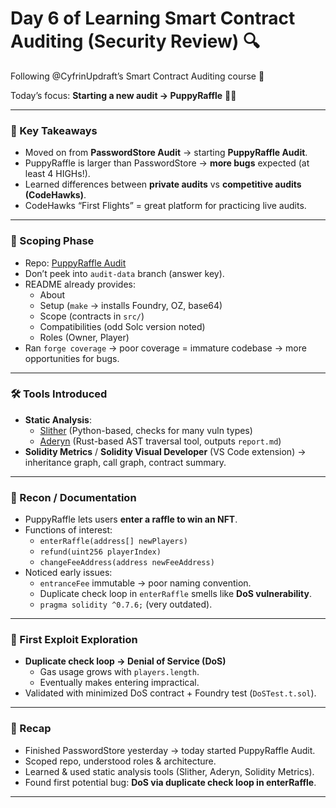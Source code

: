 # Day 6 of Learning Smart Contract Auditing (Security Review) 🔍

Following @CyfrinUpdraft’s Smart Contract Auditing course 🚀

Today’s focus: **Starting a new audit → PuppyRaffle** 🎲🐶

---

### 🔑 Key Takeaways
- Moved on from **PasswordStore Audit** → starting **PuppyRaffle Audit**.  
- PuppyRaffle is larger than PasswordStore → **more bugs** expected (at least 4 HIGHs!).  
- Learned differences between **private audits** vs **competitive audits (CodeHawks)**.  
- CodeHawks “First Flights” = great platform for practicing live audits.  

---

### 📂 Scoping Phase
- Repo: [PuppyRaffle Audit](https://github.com/Cyfrin/4-puppy-raffle-audit)  
- Don’t peek into `audit-data` branch (answer key).  
- README already provides:  
  - About  
  - Setup (`make` → installs Foundry, OZ, base64)  
  - Scope (contracts in `src/`)  
  - Compatibilities (odd Solc version noted)  
  - Roles (Owner, Player)  
- Ran `forge coverage` → poor coverage = immature codebase → more opportunities for bugs.  

---

### 🛠️ Tools Introduced
- **Static Analysis**:  
  - [Slither](https://github.com/crytic/slither) (Python-based, checks for many vuln types)  
  - [Aderyn](https://github.com/Cyfrin/aderyn) (Rust-based AST traversal tool, outputs `report.md`)  
- **Solidity Metrics** / **Solidity Visual Developer** (VS Code extension) → inheritance graph, call graph, contract summary.  

---

### 📑 Recon / Documentation
- PuppyRaffle lets users **enter a raffle to win an NFT**.  
- Functions of interest:  
  - `enterRaffle(address[] newPlayers)`  
  - `refund(uint256 playerIndex)`  
  - `changeFeeAddress(address newFeeAddress)`  
- Noticed early issues:  
  - `entranceFee` immutable → poor naming convention.  
  - Duplicate check loop in `enterRaffle` smells like **DoS vulnerability**.  
  - `pragma solidity ^0.7.6;` (very outdated).  

---

### 🧪 First Exploit Exploration
- **Duplicate check loop → Denial of Service (DoS)**  
  - Gas usage grows with `players.length`.  
  - Eventually makes entering impractical.  
- Validated with minimized DoS contract + Foundry test (`DoSTest.t.sol`).  

---

### 🚀 Recap
- Finished PasswordStore yesterday → today started PuppyRaffle Audit.  
- Scoped repo, understood roles & architecture.  
- Learned & used static analysis tools (Slither, Aderyn, Solidity Metrics).  
- Found first potential bug: **DoS via duplicate check loop in enterRaffle**.  

---